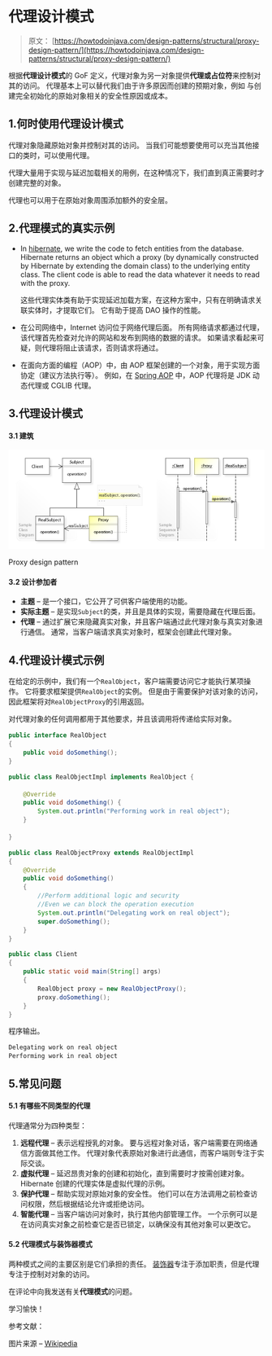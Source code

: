 # 代理设计模式

> 原文： [https://howtodoinjava.com/design-patterns/structural/proxy-design-pattern/](https://howtodoinjava.com/design-patterns/structural/proxy-design-pattern/)

根据**代理设计模式**的 GoF 定义，代理对象为另一对象提供**代理或占位符**来控制对其的访问。 代理基本上可以替代我们由于许多原因而创建的预期对象，例如 与创建完全初始化的原始对象相关的安全性原因或成本。

## 1.何时使用代理设计模式

代理对象隐藏原始对象并控制对其的访问。 当我们可能想要使用可以充当其他接口的类时，可以使用代理。

代理大量用于实现与延迟加载相关的用例，在这种情况下，我们直到真正需要时才创建完整的对象。

代理也可以用于在原始对象周围添加额外的安全层。

## 2.代理模式的真实示例

*   In [hibernate](https://howtodoinjava.com/hibernate-tutorials/), we write the code to fetch entities from the database. Hibernate returns an object which a proxy (by dynamically constructed by Hibernate by extending the domain class) to the underlying entity class. The client code is able to read the data whatever it needs to read with the proxy.

    这些代理实体类有助于实现延迟加载方案，在这种方案中，只有在明确请求关联实体时，才提取它们。 它有助于提高 DAO 操作的性能。

*   在公司网络中，Internet 访问位于网络代理后面。 所有网络请求都通过代理，该代理首先检查对允许的网站和发布到网络的数据的请求。 如果请求看起来可疑，则代理将阻止该请求，否则请求将通过。
*   在面向方面的编程（AOP）中，由 AOP 框架创建的一个对象，用于实现方面协定（建议方法执行等）。 例如，在 [Spring AOP](https://howtodoinjava.com/spring-aop/spring-aop-aspectj-example-tutorial-using-annotation-config/) 中，AOP 代理将是 JDK 动态代理或 CGLIB 代理。

## 3.代理设计模式

#### 3.1 建筑

![Proxy design pattern](img/21193e0f84ef754a8fdba8ec7d26646b.png)

Proxy design pattern



#### 3.2 设计参加者

*   **主题** – 是一个接口，它公开了可供客户端使用的功能。
*   **实际主题** – 是实现`Subject`的类，并且是具体的实现，需要隐藏在代理后面。
*   **代理** – 通过扩展它来隐藏真实对象，并且客户端通过此代理对象与真实对象进行通信。 通常，当客户端请求真实对象时，框架会创建此代理对象。

## 4.代理设计模式示例

在给定的示例中，我们有一个`RealObject`，客户端需要访问它才能执行某项操作。 它将要求框架提供`RealObject`的实例。 但是由于需要保护对该对象的访问，因此框架将对`RealObjectProxy`的引用返回。

对代理对象的任何调用都用于其他要求，并且该调用将传递给实际对象。

```java
public interface RealObject 
{
	public void doSomething();
}

```

```java
public class RealObjectImpl implements RealObject {

	@Override
	public void doSomething() {
		System.out.println("Performing work in real object");
	}

}

```

```java
public class RealObjectProxy extends RealObjectImpl 
{
	@Override
	public void doSomething() 
	{
		//Perform additional logic and security
		//Even we can block the operation execution
		System.out.println("Delegating work on real object");
		super.doSomething();
	}
}

```

```java
public class Client 
{
	public static void main(String[] args) 
	{
		RealObject proxy = new RealObjectProxy();
		proxy.doSomething();
	}
}

```

程序输出。

```java
Delegating work on real object
Performing work in real object

```

## 5.常见问题

#### 5.1 有哪些不同类型的代理

代理通常分为四种类型：

1.  **远程代理** – 表示远程授乳的对象。 要与远程对象对话，客户端需要在网络通信方面做其他工作。 代理对象代表原始对象进行此通信，而客户端则专注于实际交谈。
2.  **虚拟代理** – 延迟昂贵对象的创建和初始化，直到需要时才按需创建对象。 Hibernate 创建的代理实体是虚拟代理的示例。
3.  **保护代理** – 帮助实现对原始对象的安全性。 他们可以在方法调用之前检查访问权限，然后根据结论允许或拒绝访问。
4.  **智能代理** – 当客户端访问对象时，执行其他内部管理工作。 一个示例可以是在访问真实对象之前检查它是否已锁定，以确保没有其他对象可以更改它。

#### 5.2 代理模式与装饰器模式

两种模式之间的主要区别是它们承担的责任。 [装饰器](https://howtodoinjava.com/design-patterns/structural/decorator-design-pattern/)专注于添加职责，但是代理专注于控制对对象的访问。

在评论中向我发送有关**代理模式**的问题。

学习愉快！

参考文献：

图片来源 – [Wikipedia](https://en.wikipedia.org/wiki/Proxy_pattern)